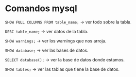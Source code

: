 # Comandos mysql

` SHOW FULL COLUMNS FROM table_name; `   -> ver todo sobre la tabla.

` DESC table_name; `  -> ver datos de la tabla.

` SHOW warnings; `  -> ver los warnings que nos arroja. 

` SHOW database; `  -> ver las bases de datos.

` SELECT database(); ` -> ver la base de datos donde estamos. 
 
` SHOW tables; ` -> ver las tablas que tiene la base de datos.
